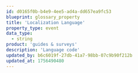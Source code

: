 ```yaml
---
id: d0165f0b-b4e9-4ee5-ad4a-dd657ea9fc53
blueprint: glossary_property
title: 'Localization Language'
property_type: event
data_type:
  - string
product: 'guides & surveys'
description: 'Language code'
updated_by: b6c6019f-27db-41a7-98bb-07c9b90f212b
updated_at: 1756490480
---
```

